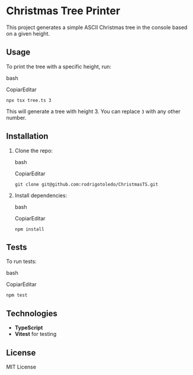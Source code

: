 
# Christmas Tree Printer

This project generates a simple ASCII Christmas tree in the console based on a given height.

## Usage

To print the tree with a specific height, run:

bash

CopiarEditar

`npx tsx tree.ts 3` 

This will generate a tree with height 3. You can replace `3` with any other number.

## Installation

1.  Clone the repo:
    
    bash
    
    CopiarEditar
    
    `git clone git@github.com:rodrigotoledo/ChristmasTS.git` 
    
2.  Install dependencies:
    
    bash
    
    CopiarEditar
    
    `npm install` 
    

## Tests

To run tests:

bash

CopiarEditar

`npm test` 

## Technologies

-   **TypeScript**
-   **Vitest** for testing

## License

MIT License
